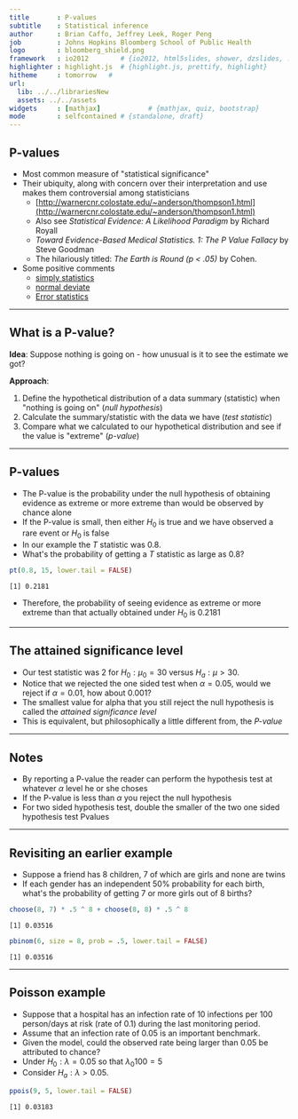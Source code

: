 ```yaml
---
title       : P-values
subtitle    : Statistical inference
author      : Brian Caffo, Jeffrey Leek, Roger Peng 
job         : Johns Hopkins Bloomberg School of Public Health
logo        : bloomberg_shield.png
framework   : io2012        # {io2012, html5slides, shower, dzslides, ...}
highlighter : highlight.js  # {highlight.js, prettify, highlight}
hitheme     : tomorrow   # 
url:
  lib: ../../librariesNew
  assets: ../../assets
widgets     : [mathjax]            # {mathjax, quiz, bootstrap}
mode        : selfcontained # {standalone, draft}
---
```




## P-values

* Most common measure of "statistical significance"
* Their ubiquity, along with concern over their interpretation and use
  makes them controversial among statisticians
  * [http://warnercnr.colostate.edu/~anderson/thompson1.html](http://warnercnr.colostate.edu/~anderson/thompson1.html)
  * Also see *Statistical Evidence: A Likelihood Paradigm* by Richard Royall 
  * *Toward Evidence-Based Medical Statistics. 1: The P Value Fallacy* by Steve Goodman
  * The hilariously titled: *The Earth is Round (p < .05)* by Cohen.
* Some positive comments
  * [simply statistics](http://simplystatistics.org/2012/01/06/p-values-and-hypothesis-testing-get-a-bad-rap-but-we/)
  * [normal deviate](http://normaldeviate.wordpress.com/2013/03/14/double-misunderstandings-about-p-values/)
  * [Error statistics](http://errorstatistics.com/2013/06/14/p-values-cant-be-trusted-except-when-used-to-argue-that-p-values-cant-be-trusted/)

---


## What is a P-value? 

__Idea__: Suppose nothing is going on - how unusual is it to see the estimate we got?

__Approach__: 

1. Define the hypothetical distribution of a data summary (statistic) when "nothing is going on" (_null hypothesis_)
2. Calculate the summary/statistic with the data we have (_test statistic_)
3. Compare what we calculated to our hypothetical distribution and see if the value is "extreme" (_p-value_)

---
## P-values
* The P-value is the probability under the null hypothesis of obtaining evidence as extreme or more extreme than would be observed by chance alone
* If the P-value is small, then either $H_0$ is true and we have observed a rare event or $H_0$ is false
*  In our example the $T$ statistic was $0.8$. 
  * What's the probability of getting a $T$ statistic as large as $0.8$?

```r
pt(0.8, 15, lower.tail = FALSE) 
```

```
[1] 0.2181
```

* Therefore, the probability of seeing evidence as extreme or more extreme than that actually obtained under $H_0$ is 0.2181

---
## The attained significance level
* Our test statistic was $2$ for $H_0 : \mu_0  = 30$ versus $H_a:\mu > 30$.
* Notice that we rejected the one sided test when $\alpha = 0.05$, would we reject if $\alpha = 0.01$, how about $0.001$?
* The smallest value for alpha that you still reject the null hypothesis is called the *attained significance level*
* This is equivalent, but philosophically a little different from, the *P-value*

---
## Notes
* By reporting a P-value the reader can perform the hypothesis
  test at whatever $\alpha$ level he or she choses
* If the P-value is less than $\alpha$ you reject the null hypothesis 
* For two sided hypothesis test, double the smaller of the two one
  sided hypothesis test Pvalues

---
## Revisiting an earlier example
- Suppose a friend has $8$ children, $7$ of which are girls and none are twins
- If each gender has an independent $50$% probability for each birth, what's the probability of getting $7$ or more girls out of $8$ births?

```r
choose(8, 7) * .5 ^ 8 + choose(8, 8) * .5 ^ 8 
```

```
[1] 0.03516
```

```r
pbinom(6, size = 8, prob = .5, lower.tail = FALSE)
```

```
[1] 0.03516
```


---
## Poisson example
- Suppose that a hospital has an infection rate of 10 infections per 100 person/days at risk (rate of 0.1) during the last monitoring period.
- Assume that an infection rate of 0.05 is an important benchmark. 
- Given the model, could the observed rate being larger than 0.05 be attributed to chance?
- Under $H_0: \lambda = 0.05$ so that $\lambda_0 100 = 5$
- Consider $H_a: \lambda > 0.05$.


```r
ppois(9, 5, lower.tail = FALSE)
```

```
[1] 0.03183
```




